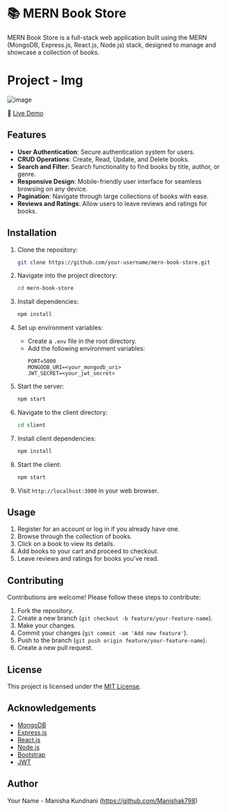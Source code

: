 # 📚 MERN Book Store

MERN Book Store is a full-stack web application built using the MERN (MongoDB, Express.js, React.js, Node.js) stack, designed to manage and showcase a collection of books.

# Project - Img

![image](https://github.com/Manishak798/Book-Store/assets/90680330/f073783f-1c02-489a-8307-847e7aef311e)


🔗 [Live Demo]()

## Features

- **User Authentication**: Secure authentication system for users.
- **CRUD Operations**: Create, Read, Update, and Delete books.
- **Search and Filter**: Search functionality to find books by title, author, or genre.
- **Responsive Design**: Mobile-friendly user interface for seamless browsing on any device.
- **Pagination**: Navigate through large collections of books with ease.
- **Reviews and Ratings**: Allow users to leave reviews and ratings for books.

## Installation

1. Clone the repository:
   ```bash
   git clone https://github.com/your-username/mern-book-store.git
   ```

2. Navigate into the project directory:
   ```bash
   cd mern-book-store
   ```

3. Install dependencies:
   ```bash
   npm install
   ```

4. Set up environment variables:
   - Create a `.env` file in the root directory.
   - Add the following environment variables:
     ```
     PORT=5000
     MONGODB_URI=<your_mongodb_uri>
     JWT_SECRET=<your_jwt_secret>
     ```

5. Start the server:
   ```bash
   npm start
   ```

6. Navigate to the client directory:
   ```bash
   cd client
   ```

7. Install client dependencies:
   ```bash
   npm install
   ```

8. Start the client:
   ```bash
   npm start
   ```

9. Visit `http://localhost:3000` in your web browser.

## Usage

1. Register for an account or log in if you already have one.
2. Browse through the collection of books.
3. Click on a book to view its details.
4. Add books to your cart and proceed to checkout.
5. Leave reviews and ratings for books you've read.

## Contributing

Contributions are welcome! Please follow these steps to contribute:

1. Fork the repository.
2. Create a new branch (`git checkout -b feature/your-feature-name`).
3. Make your changes.
4. Commit your changes (`git commit -am 'Add new feature'`).
5. Push to the branch (`git push origin feature/your-feature-name`).
6. Create a new pull request.

## License

This project is licensed under the [MIT License](LICENSE).

## Acknowledgements

- [MongoDB](https://www.mongodb.com/)
- [Express.js](https://expressjs.com/)
- [React.js](https://reactjs.org/)
- [Node.js](https://nodejs.org/)
- [Bootstrap](https://getbootstrap.com/)
- [JWT](https://jwt.io/)

## Author

Your Name - Manisha Kundnani (https://github.com/Manishak798)


